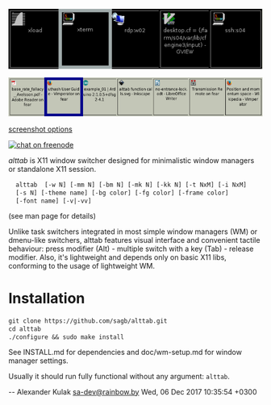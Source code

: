 <!-- This file is solely for github front page.
     For distribution, use doc/README instead. -->
![Default options, raw X11](doc/screenshots/alttab-default-rawx.png?raw=true)

![Low DPI](doc/screenshots/alttab-high.png?raw=true)

[screenshot options](doc/screenshots/screenshots.md)

[![chat on freenode](https://img.shields.io/badge/chat-on%20freenode-brightgreen.svg)](https://webchat.freenode.net/?channels=%23alttab)

*alttab* is X11 window switcher designed for minimalistic window managers
or standalone X11 session.
```
  alttab  [-w N] [-mm N] [-bm N] [-mk N] [-kk N] [-t NxM] [-i NxM]
  [-s N] [-theme name] [-bg color] [-fg color] [-frame color]
  [-font name] [-v|-vv]
```
(see man page for details)

Unlike task switchers integrated in most simple window managers (WM) or
dmenu-like switchers, alttab features visual interface and convenient
tactile behaviour: press modifier (Alt) - multiple switch with
a key (Tab) - release modifier.
Also, it's lightweight and depends only on basic X11 libs, conforming
to the usage of lightweight WM.

# Installation
```
git clone https://github.com/sagb/alttab.git
cd alttab
./configure && sudo make install
```
See INSTALL.md for dependencies and doc/wm-setup.md for window manager settings.

Usually it should run fully functional without any argument: `alttab`.


 -- Alexander Kulak <sa-dev@rainbow.by>  Wed, 06 Dec 2017 10:35:54 +0300


